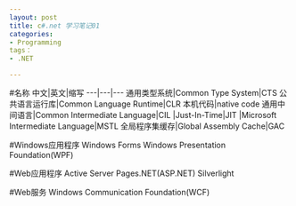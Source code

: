 ```yaml
---
layout: post
title: c#.net 学习笔记01
categories:
- Programming
tags：
- .NET

---
```


#名称
中文|英文|缩写
---|---|---
通用类型系统|Common Type System|CTS
公共语言运行库|Common Language Runtime|CLR
本机代码|native code
通用中间语言|Common Intermediate Language|CIL
      |Just-In-Time|JIT
       |Microsoft Intermediate Language|MSTL
全局程序集缓存|Global Assembly Cache|GAC

#Windows应用程序 
Windows Forms Windows Presentation Foundation(WPF)

#Web应用程序
Active Server Pages.NET(ASP.NET) Silverlight

#Web服务
Windows Communication Foundation(WCF)


